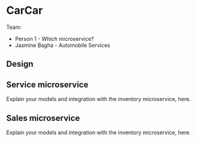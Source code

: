 # CarCar

Team:

* Person 1 - Which microservice?
* Jasmine Bagha - Automobile Services

## Design

## Service microservice

Explain your models and integration with the inventory
microservice, here.

## Sales microservice

Explain your models and integration with the inventory
microservice, here.
